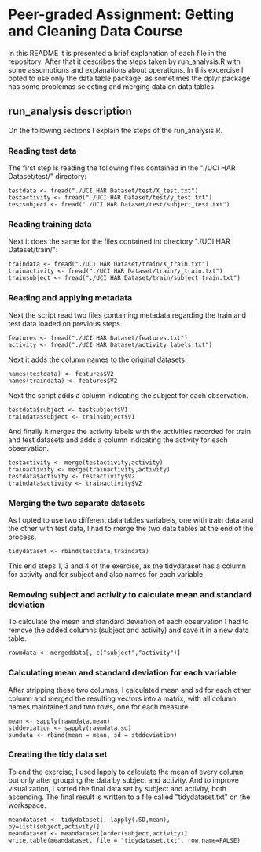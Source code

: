 # Peer-graded Assignment: Getting and Cleaning Data Course

In this README it is presented a brief explanation of each file in the repository. After that it describes the steps taken by run_analysis.R with some assumptions and explanations about operations. In this excercise I opted to use only the data.table package, as sometimes the dplyr package has some problemas selecting and merging data on data tables.

## run_analysis description
On the following sections I explain the steps of the run_analysis.R.

### Reading test data
The first step is reading the following files contained in the "./UCI HAR Dataset/test/" directory:

```{r}
testdata <- fread("./UCI HAR Dataset/test/X_test.txt")
testactivity <- fread("./UCI HAR Dataset/test/y_test.txt")
testsubject <- fread("./UCI HAR Dataset/test/subject_test.txt")
```

### Reading training data
Next it does the same for the files contained int directory "./UCI HAR Dataset/train/":

```{r}
traindata <- fread("./UCI HAR Dataset/train/X_train.txt")
trainactivity <- fread("./UCI HAR Dataset/train/y_train.txt")
trainsubject <- fread("./UCI HAR Dataset/train/subject_train.txt")
```

### Reading and applying metadata
Next the script read two files containing metadata regarding the train and test data loaded on previous steps.
```{r}
features <- fread("./UCI HAR Dataset/features.txt")
activity <- fread("./UCI HAR Dataset/activity_labels.txt")
```
Next it adds the column names to the original datasets.

```{r}
names(testdata) <- features$V2
names(traindata) <- features$V2
```

Next the script adds a column indicating the subject for each observation.

```{r}
testdata$subject <- testsubject$V1
traindata$subject <- trainsubject$V1
```

And finally it merges the activity labels with the activities recorded for train and test datasets and adds a column indicating the activity for each observation.
```{r}
testactivity <- merge(testactivity,activity)
trainactivity <- merge(trainactivity,activity)
testdata$activity <- testactivity$V2
traindata$activity <- trainactivity$V2
```

### Merging the two separate datasets

As I opted to use two different data tables variabels, one with train data and the other with test data, I had to merge the two data tables at the end of the process.
```{r}
tidydataset <- rbind(testdata,traindata)
```

This end steps 1, 3 and 4 of the exercise, as the tidydataset has a column for activity and for subject and also names for each variable.

### Removing subject and activity to calculate mean and standard deviation

To calculate the mean and standard deviation of each observation I had to remove the added columns (subject and activity) and save it in a new data table.
```{r}
rawmdata <- mergeddata[,-c("subject","activity")]
```

### Calculating mean and standard deviation for each variable
After stripping these two columns, I calculated mean and sd for each other column and merged the resulting vectors into a matrix, with all column names maintained and two rows, one for each measure.

```{r}
mean <- sapply(rawmdata,mean)
stddeviation <- sapply(rawmdata,sd)
sumdata <- rbind(mean = mean, sd = stddeviation)
```

### Creating the tidy data set

To end the exercise, I used lapply to calculate the mean of every column, but only after grouping the data by subject and activity. And to improve visualization, I sorted the final data set by subject and activity, both ascending. The final result is written to a file called "tidydataset.txt" on the workspace.

```{r}
meandataset <- tidydataset[, lapply(.SD,mean), by=list(subject,activity)]
meandataset <- meandataset[order(subject,activity)]
write.table(meandataset, file = "tidydataset.txt", row.name=FALSE)
```